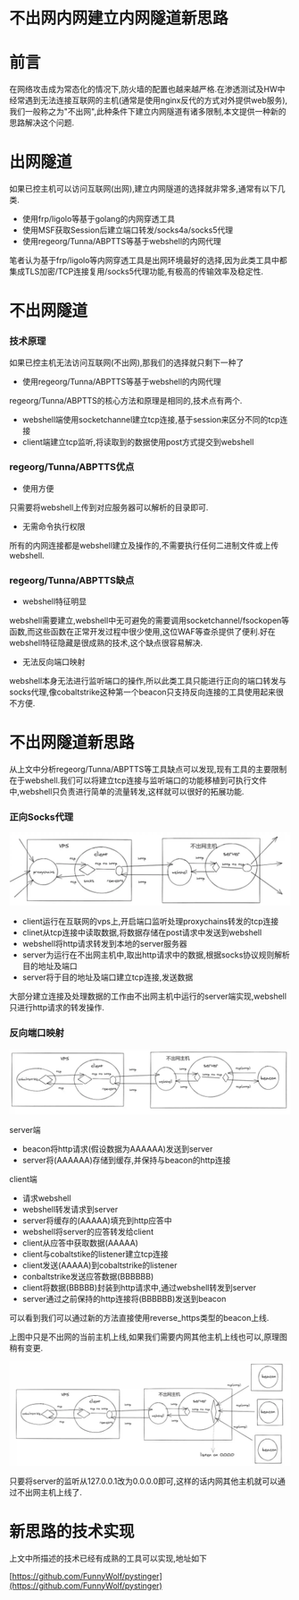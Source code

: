 # 不出网内网建立内网隧道新思路

# 前言
在网络攻击成为常态化的情况下,防火墙的配置也越来越严格.在渗透测试及HW中经常遇到无法连接互联网的主机(通常是使用nginx反代的方式对外提供web服务),我们一般称之为"不出网",此种条件下建立内网隧道有诸多限制,本文提供一种新的思路解决这个问题.





# 出网隧道
如果已控主机可以访问互联网(出网),建立内网隧道的选择就非常多,通常有以下几类.

+ 使用frp/ligolo等基于golang的内网穿透工具
+ 使用MSF获取Session后建立端口转发/socks4a/socks5代理
+ 使用regeorg/Tunna/ABPTTS等基于webshell的内网代理

笔者认为基于frp/ligolo等内网穿透工具是出网环境最好的选择,因为此类工具中都集成TLS加密/TCP连接复用/socks5代理功能,有极高的传输效率及稳定性.



# 不出网隧道
### 技术原理
如果已控主机无法访问互联网(不出网),那我们的选择就只剩下一种了

+ 使用regeorg/Tunna/ABPTTS等基于webshell的内网代理

regeorg/Tunna/ABPTTS的核心方法和原理是相同的,技术点有两个.

+ webshell端使用socketchannel建立tcp连接,基于session来区分不同的tcp连接
+ client端建立tcp监听,将读取到的数据使用post方式提交到webshell



### regeorg/Tunna/ABPTTS优点
+ 使用方便

只需要将webshell上传到对应服务器可以解析的目录即可.

+ 无需命令执行权限

所有的内网连接都是webshell建立及操作的,不需要执行任何二进制文件或上传webshell.



### regeorg/Tunna/ABPTTS缺点
+ webshell特征明显

webshell需要建立,webshell中无可避免的需要调用socketchannel/fsockopen等函数,而这些函数在正常开发过程中很少使用,这位WAF等查杀提供了便利.好在webshell特征隐藏是很成熟的技术,这个缺点很容易解决.

+ 无法反向端口映射

webshell本身无法进行监听端口的操作,所以此类工具只能进行正向的端口转发与socks代理,像cobaltstrike这种第一个beacon只支持反向连接的工具使用起来很不方便.



# 不出网隧道新思路
从上文中分析regeorg/Tunna/ABPTTS等工具缺点可以发现,现有工具的主要限制在于webshell.我们可以将建立tcp连接与监听端口的功能移植到可执行文件中,webshell只负责进行简单的流量转发,这样就可以很好的拓展功能.

### 正向Socks代理
![1594269348464-fcdc5d96-b7ab-445d-9da8-27b97d95a7f1.webp](./img/G9vCtIpxCx2CMYBP/1594269348464-fcdc5d96-b7ab-445d-9da8-27b97d95a7f1-125663.webp)

+ client运行在互联网的vps上,开启端口监听处理proxychains转发的tcp连接
+ clinet从tcp连接中读取数据,将数据存储在post请求中发送到webshell
+ webshell将http请求转发到本地的server服务器
+ server为运行在不出网主机中,取出http请求中的数据,根据socks协议规则解析目的地址及端口
+ server将于目的地址及端口建立tcp连接,发送数据

大部分建立连接及处理数据的工作由不出网主机中运行的server端实现,webshell只进行http请求的转发操作.

### 反向端口映射
![1594270317898-b32530ab-4122-462b-969f-798b268e60dc.webp](./img/G9vCtIpxCx2CMYBP/1594270317898-b32530ab-4122-462b-969f-798b268e60dc-922402.webp)

server端

+ beacon将http请求(假设数据为AAAAAA)发送到server
+ server将(AAAAAA)存储到缓存,并保持与beacon的http连接

client端

+ 请求webshell
+ webshell转发请求到server
+ server将缓存的(AAAAA)填充到http应答中
+ webshell将server的应答转发给client
+ client从应答中获取数据(AAAAA)
+ client与cobaltstike的listener建立tcp连接
+ client发送(AAAAA)到cobaltstrike的listener
+ conbaltstrike发送应答数据(BBBBBB)
+ client将数据(BBBBB)封装到http请求中,通过webshell转发到server
+ server通过之前保持的http连接将(BBBBBB)发送到beacon

可以看到我们可以通过新的方法直接使用reverse_https类型的beacon上线.

上图中只是不出网的当前主机上线,如果我们需要内网其他主机上线也可以,原理图稍有变更.

![1594271269453-711fe97c-efa9-45be-b151-3376d1c3a8bb.webp](./img/G9vCtIpxCx2CMYBP/1594271269453-711fe97c-efa9-45be-b151-3376d1c3a8bb-443055.webp)

只要将server的监听从127.0.0.1改为0.0.0.0即可,这样的话内网其他主机就可以通过不出网主机上线了.

# 新思路的技术实现
上文中所描述的技术已经有成熟的工具可以实现,地址如下

[https://github.com/FunnyWolf/pystinger](https://github.com/FunnyWolf/pystinger)



